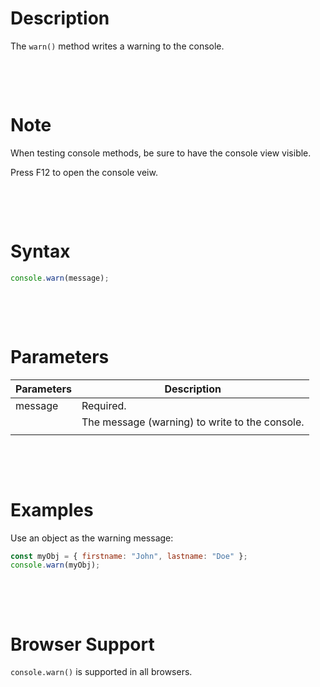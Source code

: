 # Description

The `warn()` method writes a warning to the console.

&nbsp;

&nbsp;

# Note

When testing console methods, be sure to have the console view visible.

Press F12 to open the console veiw.

&nbsp;

&nbsp;

# Syntax

```js
console.warn(message);
```

&nbsp;

&nbsp;

# Parameters

| Parameters | Description                                    |
| ---------- | ---------------------------------------------- |
| message    | Required.                                      |
|            | The message (warning) to write to the console. |
|            |                                                |

&nbsp;

&nbsp;

# Examples

Use an object as the warning message:

```js
const myObj = { firstname: "John", lastname: "Doe" };
console.warn(myObj);
```

&nbsp;

&nbsp;

# Browser Support

`console.warn()` is supported in all browsers.
